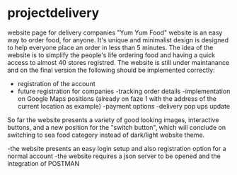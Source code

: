 # projectdelivery
website page for delivery companies
"Yum Yum Food" website is an easy way to order food, for anyone. It's unique and minimalist design is designed to help everyone place an order in less than 5 minutes. 
The idea of the website is to simplify the people's life ordering food and having a quick access to almost 40 stores registred.
The website is still under maintanance and on the final version the following should be implemented correctly:

- registration of the account
- future registration for companies
-tracking order details
-implementation on Google Maps positions (already on faze 1 with the address of the current location as example)
-payment options
-delivery pop ups update


So far the website presents a variety of good looking images, interactive buttons, and a new position for the "switch button", which will conclude on switching to sea food category instead of dark/light website theme.

-the website presents an easy login setup and also registration option for a normal account
-the website requires a json server to be opened and the integration of POSTMAN 
